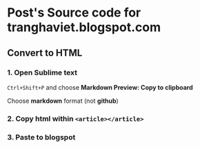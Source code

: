 # Post's Source code for tranghaviet.blogspot.com

## Convert to HTML

### 1. Open Sublime text

`Ctrl+Shift+P` and choose __Markdown Preview: Copy to clipboard__

Choose __markdown__ format (not __github__)

### 2. Copy html within `<article></article>`

### 3. Paste to blogspot
